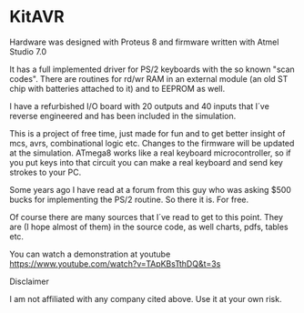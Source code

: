 # KitAVR

Hardware was designed with Proteus 8 and firmware written with Atmel Studio 7.0

It has a full implemented driver for PS/2 keyboards with the so known "scan codes".
There are routines for rd/wr RAM in an external module (an old ST chip with batteries attached to it)
and to EEPROM as well.

I have a refurbished I/O board with 20 outputs and 40 inputs that I´ve reverse engineered and has been
included in the simulation.

This is a project of free time, just made for fun and to get better insight of mcs, avrs, combinational
logic etc. Changes to the firmware will be updated at the simulation. ATmega8 works like a real keyboard
microcontroller, so if you put keys into that circuit you can make a real keyboard and send key strokes to your PC.

Some years ago I have read at a forum from this guy who was asking $500 bucks for implementing the PS/2 routine.
So there it is. For free.

Of course there are many sources that I´ve read to get to this point. They are (I hope almost of them) in the source code,
as well charts, pdfs, tables etc.

You can watch a demonstration at youtube https://www.youtube.com/watch?v=TApKBsTthDQ&t=3s

Disclaimer

I am not affiliated with any company cited above. Use it at your own risk.
